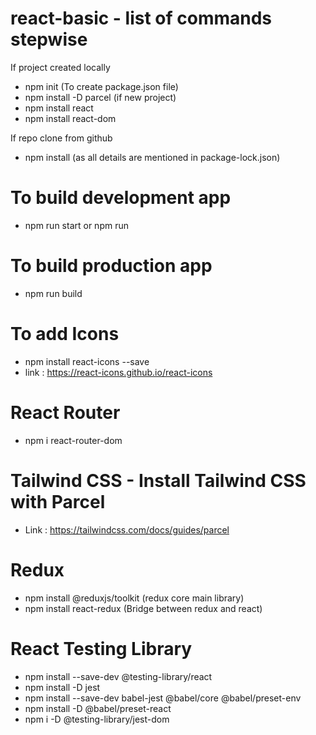 # react-basic - list of commands stepwise

If project created locally

- npm init (To create package.json file)
- npm install -D parcel (if new project)
- npm install react
- npm install react-dom

If repo clone from github

- npm install (as all details are mentioned in package-lock.json)

# To build development app

- npm run start or npm run

# To build production app

- npm run build

# To add Icons

- npm install react-icons --save
- link : https://react-icons.github.io/react-icons

# React Router

- npm i react-router-dom

# Tailwind CSS - Install Tailwind CSS with Parcel

- Link : https://tailwindcss.com/docs/guides/parcel

# Redux

- npm install @reduxjs/toolkit (redux core main library)
- npm install react-redux (Bridge between redux and react)

# React Testing Library

- npm install --save-dev @testing-library/react
- npm install -D jest
- npm install --save-dev babel-jest @babel/core @babel/preset-env
- npm install -D @babel/preset-react
- npm i -D @testing-library/jest-dom
